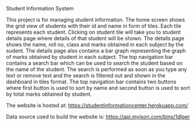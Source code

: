 Student Information System

This project is for managing student information. The home screen shows the grid view of students with their id and name in form of tiles. Each tile represents each student.
Clicking on student tile will take you to student details page where details of that student will be shown. 
The details page shows the name, roll no, class and marks obtained in each subject by the sudent.
The details page also contains a bar graph representing the graph of marks obtained by student in each subject.
The top navigation bar contains a search bar which can be used to search the student based on the name of the student.
The search is performed as soon as you type any text or remove text and the search is filtered out and shown in the dashboard in tiles format.
The top navigation bar contains two buttons where first button is used to sort by name and second button is used to sort by total marks obtained by student.

The website is hosted at:
https://studentinformationcenter.herokuapp.com/

Data source used to build the website is:
https://api.myjson.com/bins/1dlper
